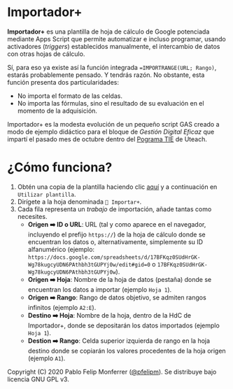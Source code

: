# Importador+
**Importador+** es una plantilla de hoja de cálculo de Google potenciada mediante Apps Script que permite automatizar e incluso programar, usando activadores (*triggers*) establecidos manualmente, el intercambio de datos con otras hojas de cálculo.

Sí, para eso ya existe así la función integrada `=IMPORTRANGE(URL; Rango)`, estarás probablemente pensado. Y tendrás razón. No obstante, esta función presenta dos particularidades:

+ No importa el formato de las celdas.
+ No importa las fórmulas, sino el resultado de su evaluación en el momento de la adquisición.

Importador+ es la modesta evolución de un pequeño script GAS creado a modo de ejemplo didáctico para el bloque de *Gestión Digital Eficaz* que impartí el pasado mes de octubre dentro del [Pograma TIE](https://u-teach.co/tie) de Uteach.

# ¿Cómo funciona?

1. Obtén una copia de la plantilla haciendo clic [aquí](https://docs.google.com/spreadsheets/d/18EQAHxf-pvijBnzjpy3M4Q_WDkFvsoO54tns5gO51yM/template/preview) y a continuación en `Utilizar plantilla`.
1. Dirígete a la hoja denominada `🔄 Importar+`.
1. Cada fila representa un *trabajo* de importación, añade tantas como necesites.
    + **Origen :arrow_right: ID o URL**: URL (tal y como aparece en el navegador, incluyendo el prefijo `https://`) de la hoja de cálculo donde se encuentran los datos o, alternativamente, simplemente su ID alfanumérico (ejemplo: `https://docs.google.com/spreadsheets/d/17BFKqz0SUdHrGK-Wg78kugcyUDN6PAthbh3tGUPYj0w/edit#gid=0` o `17BFKqz0SUdHrGK-Wg78kugcyUDN6PAthbh3tGUPYj0w`).
    + **Origen :arrow_right: Hoja**: Nombre de la hoja de datos (pestaña) donde se encuentran los datos a importar (ejemplo `Hoja 1`).
    + **Origen :arrow_right: Rango**: Rango de datos objetivo, se admiten rangos infinitos (ejemplo `A2:E`).
    + **Destino :arrow_right: Hoja**: Nombre de la hoja, dentro de la HdC de Importador+, donde se depositarán los datos importados (ejemplo `Hoja 1`).
    + **Destion :arrow_right: Rango**: Celda superior izquierda de rango en la hoja destino donde se copiarán los valores procedentes de la hoja origen (ejemplo `A1`).







Copyright (C) 2020 Pablo Felip Monferrer ([@pfelipm](https://twitter.com/pfelipm)). Se distribuye bajo licencia GNU GPL v3.
